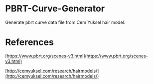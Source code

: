 # PBRT-Curve-Generator

Generate pbrt curve data file from Cem Yuksel hair model.

# References

[https://www.pbrt.org/scenes-v3.html](https://www.pbrt.org/scenes-v3.html)

[http://cemyuksel.com/research/hairmodels/](http://cemyuksel.com/research/hairmodels/)
